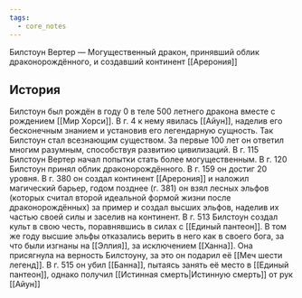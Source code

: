 ```yaml
---
tags:
  - core_notes
---
```

Билстоун Вертер — Могущественный дракон, принявший облик драконорождённого, и создавший континент [[Арерония]]

## История
Билстоун был рождён в году 0 в теле 500 летнего дракона вместе с рождением [[Мир Хорси]]. В г. 4 к нему явилась [[Айун]], наделив его бесконечным знанием и установив его легендарную сущность. Так Билстоун стал всезнающим существом. За первые 100 лет он ответил многим разумным, способствуя развитию цивилизаций.
В г. 115 Билстоун Вертер начал попытки стать более могущественным. В г. 120 Билстоун принял облик драконорождённого. В г. 159 он достиг 20 уровня. В г. 380 он создал континент [[Арерония]] и наложил магический барьер, годом позднее (г. 381) он взял лесных эльфов (которых считал второй идеальной формой жизни после драконорождённых) за пример и создал высших эльфов, наделив их частью своей силы и заселив на континент. В г. 513 Билстоун создал культ в свою честь, поравнявшись в силах с [[Единый пантеон]]. В том же году высшие эльфы отказались верить в него как в своего бога, за что были изгнаны на [[Эллия]], за исключением [[Ханна]]. Она присягнула на верность Билстоуну, за это он подарил её [[Меч шести легенд]]. В г. 515 он убил [[Банна]], пытаясь занять её место в [[Единый пантеон]], однако получил [[Истинная смерть|Истинную смерть]] от рук [[Айун]]
